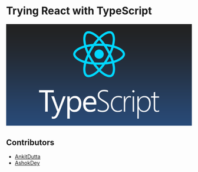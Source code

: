 # Trying React with TypeScript

![React + TypeScript](assets/logo.png)

## Contributors 

* [AnkitDutta](https://github.com/cruxbreaker)
* [AshokDey](https://github.com/ashokdey)